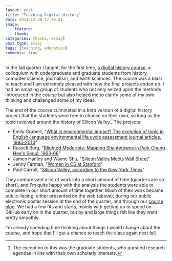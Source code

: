 ```yaml
---
layout: post
title: "Teaching Digital History"
date: 2014-12-30 17:29:51
image:
    feature:
    thumb:
categories: [hacks, essay]
post_type: Essay
tags: [teaching, education]
comments: true
---
```


In the fall quarter I taught, for the first time, [a digital history
course](http://jasonheppler.org/teaching/hist205f.2014/), a colloquium with undergraduate and graduate students from
history, computer science, journalism, and earth sciences. The course
was a blast to teach and I am extremely pleased with how the final
projects ended up. I had an amazing group of students who not only
seized upon the methods introduced in the course but also helped me to
clarify some of my own thinking and challenged some of my ideas.

The end of the course culminated in a *beta* version of a digital
history project that the students were free to choose on their own, so
long as the topic revolved around the history of Silicon
Valley.[^1] The projects:

- Emily Grubert, "[What is environmental impact? The evolution of topic in English-language environmental life cycle assessment journal articles, 1995-2014](http://stanford.edu/~gruberte/LCA_topics/205f/lca_topics.html)"
- Russell Burg, "[Blighted Modernity: Mapping Shantytowns in Park Chung
Hee's Seoul, 1963-66](https://www.google.com/maps/d/edit?mid=zWyv-Qdem2Ls.k0eakGugMyIA)"
- James Hanley and Wayne Shu, "[Silicon Valley Meets Wall Street](http://wayneshu.me/dh-project-website/)"
- Jenny Farman, "[Women in CS at Stanford](http://web.stanford.edu/~jfarman/stanford-cs-women.html)"
- Paul Carroll, "[Silicon Valley, according to the *New York Times*](https://github.com/paulc3/history205f)"

They compressed a lot of work into a short amount of time (quarters are 
*so* short), and I'm quite happy with the analysis the students were 
able to complete in our short amount of time together. Much of their 
work became public-facing, either presented on the web (above), during 
our public electronic poster session at the end of the quarter, and 
through our [course blog](http://stanford-history.github.io/). We had a 
few fits and starts, mainly with getting up to speed on GitHub early on 
in the quarter, but by and large things felt like they went pretty 
smoothly.

I'm already spending time thinking about things I would change about the
course, and hope that I'll get a chance to teach the class again next
fall.

[^1]: The exception to this was the graduate students, who pursued research agendas in line with their own scholarly interests.
